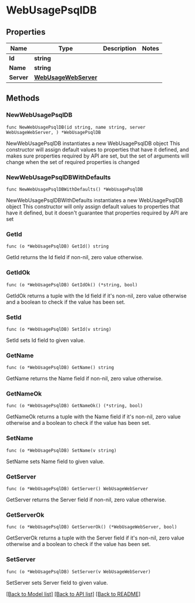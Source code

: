 # WebUsagePsqlDB

## Properties

Name | Type | Description | Notes
------------ | ------------- | ------------- | -------------
**Id** | **string** |  | 
**Name** | **string** |  | 
**Server** | [**WebUsageWebServer**](WebUsageWebServer.md) |  | 

## Methods

### NewWebUsagePsqlDB

`func NewWebUsagePsqlDB(id string, name string, server WebUsageWebServer, ) *WebUsagePsqlDB`

NewWebUsagePsqlDB instantiates a new WebUsagePsqlDB object
This constructor will assign default values to properties that have it defined,
and makes sure properties required by API are set, but the set of arguments
will change when the set of required properties is changed

### NewWebUsagePsqlDBWithDefaults

`func NewWebUsagePsqlDBWithDefaults() *WebUsagePsqlDB`

NewWebUsagePsqlDBWithDefaults instantiates a new WebUsagePsqlDB object
This constructor will only assign default values to properties that have it defined,
but it doesn't guarantee that properties required by API are set

### GetId

`func (o *WebUsagePsqlDB) GetId() string`

GetId returns the Id field if non-nil, zero value otherwise.

### GetIdOk

`func (o *WebUsagePsqlDB) GetIdOk() (*string, bool)`

GetIdOk returns a tuple with the Id field if it's non-nil, zero value otherwise
and a boolean to check if the value has been set.

### SetId

`func (o *WebUsagePsqlDB) SetId(v string)`

SetId sets Id field to given value.


### GetName

`func (o *WebUsagePsqlDB) GetName() string`

GetName returns the Name field if non-nil, zero value otherwise.

### GetNameOk

`func (o *WebUsagePsqlDB) GetNameOk() (*string, bool)`

GetNameOk returns a tuple with the Name field if it's non-nil, zero value otherwise
and a boolean to check if the value has been set.

### SetName

`func (o *WebUsagePsqlDB) SetName(v string)`

SetName sets Name field to given value.


### GetServer

`func (o *WebUsagePsqlDB) GetServer() WebUsageWebServer`

GetServer returns the Server field if non-nil, zero value otherwise.

### GetServerOk

`func (o *WebUsagePsqlDB) GetServerOk() (*WebUsageWebServer, bool)`

GetServerOk returns a tuple with the Server field if it's non-nil, zero value otherwise
and a boolean to check if the value has been set.

### SetServer

`func (o *WebUsagePsqlDB) SetServer(v WebUsageWebServer)`

SetServer sets Server field to given value.



[[Back to Model list]](../README.md#documentation-for-models) [[Back to API list]](../README.md#documentation-for-api-endpoints) [[Back to README]](../README.md)


